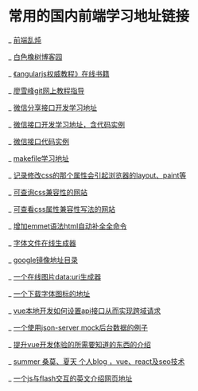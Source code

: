 # 常用的国内前端学习地址链接

_ [前端乱炖](www.html-js.com)

_ [白色橡树博客园](http://www.cnblogs.com/PeunZhang/)

_ [《angularjs权威教程》在线书籍](http://www.ituring.com.cn/tupubarticle/1385)

_ [廖雪峰git网上教程指导](http://www.liaoxuefeng.com/wiki/0013739516305929606dd18361248578c67b8067c8c017b000)

_ [微信分享接口开发学习地址](caibaojian.com/wxshare-config.html)

_ [微信接口开发学习地址，含代码实例](http://www.360doc.com/content/15/0111/21/19291760_439977810.shtml)

_ [微信接口代码实例](http://203.195.235.76/jssdk/)

_ [makefile学习地址](http://blog.csdn.net/haoel/article/details/2886)

_ [记录修改css的那个属性会引起浏览器的layout、paint等](https://csstriggers.com/)

_ [可查询css兼容性的网站](http://www.caniuse.com)

_ [可查看css属性兼容性写法的网站](http://www.css3chart.com)

_ [增加emmet语法html自动补全全命令](https://docs.emmet.io/cheat-sheet/)

_ [字体文件在线生成器](https://transfonter.org/)

_ [google镜像地址目录](http://coderschool.cn/1853.html)

_ [一个在线图片data:uri生成器](http://jpillora.com/base64-encoder/)

_ [一个下载字体图标的地址](http://www.iconfont.cn/)

_ [vue本地开发如何设置api接口从而实现跨域请求](https://vuejs-templates.github.io/webpack/proxy.html)

_ [一个使用json-server mock后台数据的例子](https://github.com/Iamlars/diaries/tree/master/demos/mock)

_ [提升vue开发体验的所需要知道的东西的介绍](https://pablohpsilva.github.io/vuejs-component-style-guide/#/)

_ [summer 桑莫、夏天 个人blog ，vue、react及seo技术](https://cythilya.github.io/2014/01/22/seo-duplicate-content/)

_ [一个js与flash交互的英文介绍网页地址](http://www.permadi.com/tutorial/flashjscommand/)
